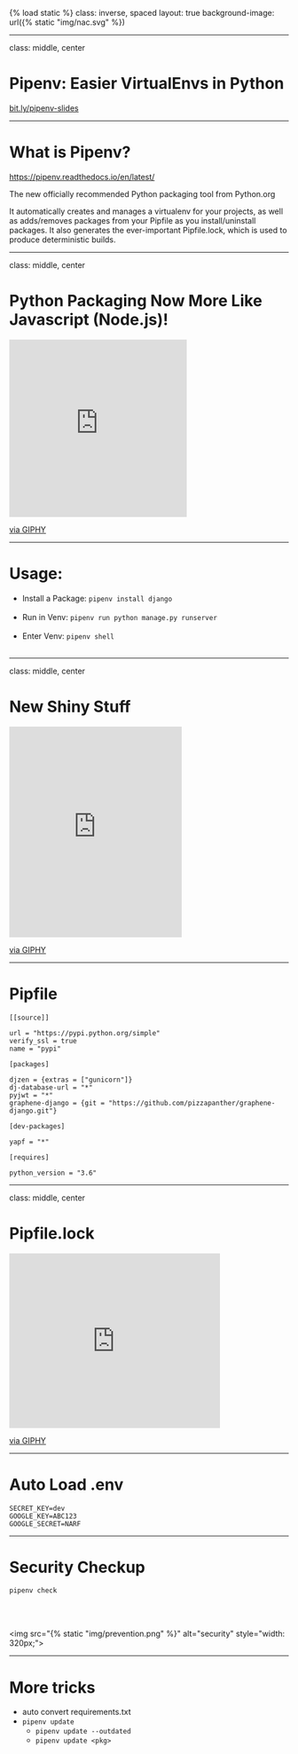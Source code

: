 {% load static %}
class: inverse, spaced
layout: true
background-image: url({% static "img/nac.svg" %})

---

class: middle, center

# Pipenv: Easier VirtualEnvs in Python

[bit.ly/pipenv-slides](http://bit.ly/pipenv-slides)

---

# What is Pipenv?

https://pipenv.readthedocs.io/en/latest/

The new officially recommended Python packaging tool from Python.org

It automatically creates and manages a virtualenv for your projects, as well as adds/removes packages from your Pipfile as you install/uninstall packages. It also generates the ever-important Pipfile.lock, which is used to produce deterministic builds.

---

class: middle, center

# Python Packaging Now More Like Javascript (Node.js)!

<iframe src="https://giphy.com/embed/7r8AnoSSqQBry" width="320" height="320" frameBorder="0" class="giphy-embed" allowFullScreen></iframe><p><a href="https://giphy.com/gifs/love-angry-illustration-7r8AnoSSqQBry">via GIPHY</a></p>

---

# Usage:

- Install a Package: `pipenv install django`<br><br>
- Run in Venv: `pipenv run python manage.py runserver`<br><br>
- Enter Venv: `pipenv shell`<br><br>

---

class: middle, center

# New Shiny Stuff

<iframe src="https://giphy.com/embed/VazO3hXAsNuDu" width="311" height="380" frameBorder="0" class="giphy-embed" allowFullScreen></iframe><p><a href="https://giphy.com/gifs/kittens-flashy-VazO3hXAsNuDu">via GIPHY</a></p>

---

# Pipfile

```
[[source]]

url = "https://pypi.python.org/simple"
verify_ssl = true
name = "pypi"

[packages]

djzen = {extras = ["gunicorn"]}
dj-database-url = "*"
pyjwt = "*"
graphene-django = {git = "https://github.com/pizzapanther/graphene-django.git"}

[dev-packages]

yapf = "*"

[requires]

python_version = "3.6"

```

---

class: middle, center

# Pipfile.lock

<iframe src="https://giphy.com/embed/10uTjZCI1pGVZS" width="380" height="315" frameBorder="0" class="giphy-embed" allowFullScreen></iframe><p><a href="https://giphy.com/gifs/10uTjZCI1pGVZS">via GIPHY</a></p>

---

# Auto Load .env

```
SECRET_KEY=dev
GOOGLE_KEY=ABC123
GOOGLE_SECRET=NARF
```

---

# Security Checkup

`pipenv check`

<br><br>

<img src="{% static "img/prevention.png" %}" alt="security" style="width: 320px;">

---

# More tricks

- auto convert requirements.txt
- `pipenv update`
    - `pipenv update --outdated`
    - `pipenv update <pkg>`
